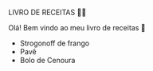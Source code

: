 LIVRO DE RECEITAS 👨‍🍳

Olá! Bem vindo ao meu livro de receitas 👋

- Strogonoff de frango
- Pavê
- Bolo de Cenoura
